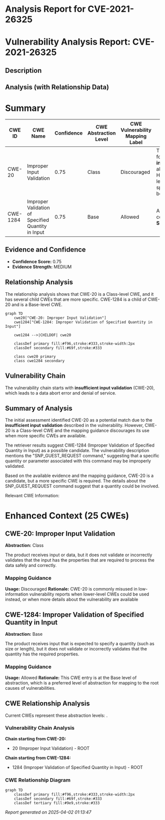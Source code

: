 # Analysis Report for CVE-2021-26325

# Vulnerability Analysis Report: CVE-2021-26325

## Description



## Analysis (with Relationship Data)

# Summary
| CWE ID | CWE Name | Confidence | CWE Abstraction Level | CWE Vulnerability Mapping Label | CWE-Vulnerability Mapping Notes |
|---|---|---|---|---|---|
| CWE-20 | Improper Input Validation | 0.75 | Class | Discouraged | The description focuses on **insufficient input validation**, which aligns with CWE-20. However, it is too high level and a more specific CWE should be selected. |
| CWE-1284 | Improper Validation of Specified Quantity in Input | 0.75 | Base | Allowed | A potential quantity could be related to the **SNP_GUEST_REQUEST** |

## Evidence and Confidence

*   **Confidence Score:** 0.75
*   **Evidence Strength:** MEDIUM

## Relationship Analysis
The relationship analysis shows that CWE-20 is a Class-level CWE, and it has several child CWEs that are more specific.
CWE-1284 is a child of CWE-20 and is a Base-level CWE.

```mermaid
graph TD
    cwe20["CWE-20: Improper Input Validation"]
    cwe1284["CWE-1284: Improper Validation of Specified Quantity in Input"]
    
    cwe1284 -->|CHILDOF| cwe20
    
    classDef primary fill:#f96,stroke:#333,stroke-width:2px
    classDef secondary fill:#69f,stroke:#333
    
    class cwe20 primary
    class cwe1284 secondary
```

## Vulnerability Chain
The vulnerability chain starts with **insufficient input validation** (CWE-20), which leads to a data abort error and denial of service.

## Summary of Analysis
The initial assessment identified CWE-20 as a potential match due to the **insufficient input validation** described in the vulnerability. However, CWE-20 is a Class-level CWE and the mapping guidance discourages its use when more specific CWEs are available.

The retriever results suggest CWE-1284 (Improper Validation of Specified Quantity in Input) as a possible candidate.
The vulnerability description mentions the "SNP_GUEST_REQUEST command," suggesting that a specific quantity or parameter associated with this command may be improperly validated.

Based on the available evidence and the mapping guidance, CWE-20 is a candidate, but a more specific CWE is required. The details about the SNP_GUEST_REQUEST command suggest that a quantity could be involved.

Relevant CWE Information:

# Enhanced Context (25 CWEs)

## CWE-20: Improper Input Validation
**Abstraction:** Class

The product receives input or data, but it does not validate or incorrectly validates that the input has the properties that are required to process the data safely and correctly.

### Mapping Guidance
**Usage:** Discouraged
**Rationale:** CWE-20 is commonly misused in low-information vulnerability reports when lower-level CWEs could be used instead, or when more details about the vulnerability are available

## CWE-1284: Improper Validation of Specified Quantity in Input
**Abstraction:** Base

The product receives input that is expected to specify a quantity (such as size or length), but it does not validate or incorrectly validates that the quantity has the required properties.

### Mapping Guidance
**Usage:** Allowed
**Rationale:** This CWE entry is at the Base level of abstraction, which is a preferred level of abstraction for mapping to the root causes of vulnerabilities.


## CWE Relationship Analysis

Current CWEs represent these abstraction levels: .


### Vulnerability Chain Analysis

**Chain starting from CWE-20:**
- 20 (Improper Input Validation) - ROOT


**Chain starting from CWE-1284:**
- 1284 (Improper Validation of Specified Quantity in Input) - ROOT



### CWE Relationship Diagram

```mermaid
graph TD
    classDef primary fill:#f96,stroke:#333,stroke-width:2px
    classDef secondary fill:#69f,stroke:#333
    classDef tertiary fill:#9e9,stroke:#333
```



*Report generated on 2025-04-02 01:13:47*
